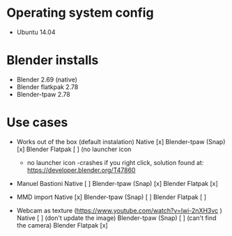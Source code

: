 Operating system config
============

- Ubuntu 14.04

Blender installs 
============
  
- Blender 2.69 (native)
- Blender flatkpak 2.78
- Blender-tpaw 2.78


Use cases
==========
- Works out of the box (default instalation)
Native [x]
Blender-tpaw (Snap) [x]
Blender Flatpak [ ] (no launcher icon
  - no launcher icon
  -crashes if you right click, solution found at: https://developer.blender.org/T47860

- Manuel Bastioni
Native [ ]
Blender-tpaw (Snap) [x]
Blender Flatpak [x]

- MMD import
Native [x]
Blender-tpaw (Snap) [ ]
Blender Flatpak [ ]

- Webcam as texture (https://www.youtube.com/watch?v=lwi-2nXH3vc )
Native [ ] (don't update the image)
Blender-tpaw (Snap) [ ] (can't find the camera)
Blender Flatpak [x]

